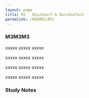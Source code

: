 ```yaml
---
layout: page
title: M3 - Quicksort & Quickselect
permalink: /MSEM01/M3/
---
```


<h3>M3M3M3</h3>

xxxxx xxxxx xxxxx

xxxxx xxxxx xxxxx

xxxxx xxxxx xxxxx

xxxxx xxxxx xxxxx

<h3>Study Notes</h3>
